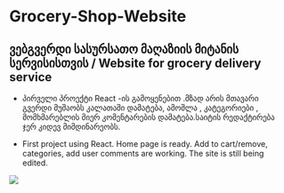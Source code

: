 # Grocery-Shop-Website
## ვებგვერდი სასურსათო მაღაზიის მიტანის სერვისისთვის / Website for grocery delivery service

+ პირველი პროექტი React -ის გამოყენებით .მზად არის მთავარი გვერდი მუშაობს კალათაში დამატება, ამოშლა , კატეგორიები , მომხმარებლის მიერ კომენტარების დამატება.საიტის რედაქტირება ჯერ კიდევ მიმდინარეობს.

+ First project using React. Home page is ready. Add to cart/remove, categories, add user comments are working. The site is still being edited. 


![](src/img/shop.png)
